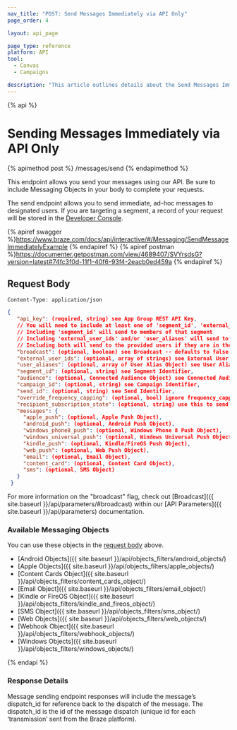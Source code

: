 ```yaml
---
nav_title: "POST: Send Messages Immediately via API Only"
page_order: 4

layout: api_page

page_type: reference
platform: API
tool:
  - Canvas
  - Campaigns

description: "This article outlines details about the Send Messages Immediately Braze endpoint."
---
```

{% api %}
# Sending Messages Immediately via API Only
{% apimethod post %}
/messages/send
{% endapimethod %}

This endpoint allows you send your messages using our API. Be sure to include Messaging Objects in your body to complete your requests.

The send endpoint allows you to send immediate, ad-hoc messages to designated users. If you are targeting a segment, a record of your request will be stored in the [Developer Console](https://dashboard-01.braze.com/app_settings/developer_console/activitylog/).

{% apiref swagger %}https://www.braze.com/docs/api/interactive/#/Messaging/SendMessageImmediatelyExample {% endapiref %}
{% apiref postman %}https://documenter.getpostman.com/view/4689407/SVYrsdsG?version=latest#74fc3f0d-11f1-40f6-93f4-2eacb0ed459a {% endapiref %}

## Request Body

```
Content-Type: application/json
```

```json
{
   "api_key": (required, string) see App Group REST API Key,
   // You will need to include at least one of 'segment_id', 'external_user_ids', and 'audience'
   // Including 'segment_id' will send to members of that segment
   // Including 'external_user_ids' and/or 'user_aliases' will send to those users
   // Including both will send to the provided users if they are in the segment
   "broadcast": (optional, boolean) see Broadcast -- defaults to false on 8/31/17, must be set to true if no external_user_ids or aliases are provided,
   "external_user_ids": (optional, array of strings) see External User ID,
   "user_aliases": (optional, array of User Alias Object) see User Alias,
   "segment_id": (optional, string) see Segment Identifier,
   "audience": (optional, Connected Audience Object) see Connected Audience,
   "campaign_id": (optional, string) see Campaign Identifier,
   "send_id": (optional, string) see Send Identifier,
   "override_frequency_capping": (optional, bool) ignore frequency_capping for campaigns, defaults to false,
   "recipient_subscription_state": (optional, string) use this to send messages to only users who have opted in ('opted_in'), only users who have subscribed or are opted in ('subscribed') or to all users, including unsubscribed users ('all'), the latter being useful for transactional email messaging. Defaults to 'subscribed',
   "messages": {
     "apple_push": (optional, Apple Push Object),
     "android_push": (optional, Android Push Object),
     "windows_phone8_push": (optional, Windows Phone 8 Push Object),
     "windows_universal_push": (optional, Windows Universal Push Object),
     "kindle_push": (optional, Kindle/FireOS Push Object),
     "web_push": (optional, Web Push Object),
     "email": (optional, Email Object),
     "content_card": (optional, Content Card Object),
     "sms": (optional, SMS Object)
   }
 }
```
For more information on the "broadcast" flag, check out [Broadcast]({{ site.baseurl }}/api/parameters/#broadcast) within our [API Parameters]({{ site.baseurl }}/api/parameters) documentation.

### Available Messaging Objects

You can use these objects in the [request body](#request-body) above.

- [Android Objects]({{ site.baseurl }}/api/objects_filters/android_objects/)
- [Apple Objects]({{ site.baseurl }}/api/objects_filters/apple_objects/)
- [Content Cards Object]({{ site.baseurl }}/api/objects_filters/content_cards_object/)
- [Email Object]({{ site.baseurl }}/api/objects_filters/email_object/)
- [Kindle or FireOS Object]({{ site.baseurl }}/api/objects_filters/kindle_and_fireos_object/)
- [SMS Object]({{ site.baseurl }}/api/objects_filters/sms_object/)
- [Web Objects]({{ site.baseurl }}/api/objects_filters/web_objects/)
- [Webhook Object]({{ site.baseurl }}/api/objects_filters/webhook_objects/)
- [Windows Objects]({{ site.baseurl }}/api/objects_filters/windows_objects/)

{% endapi %}

### Response Details
Message sending endpoint responses will include the message’s dispatch_id for reference back to the dispatch of the message. The dispatch_id is the id of the message dispatch (unique id for each ‘transmission’ sent from the Braze platform).
